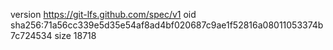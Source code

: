 version https://git-lfs.github.com/spec/v1
oid sha256:71a56cc339e5d35e54af8ad4bf020687c9ae1f52816a08011053374b7c724534
size 18718
